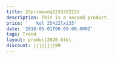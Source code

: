 ```yaml
---
title: 22primaooq1233322225
description: This is a second product.
price: '   kol 25422lxi33'
date: '2018-05-01T00:00:00.000Z'
tags: Trend
layout: product2020.html
discount: jjjjjjjj99
---
```


